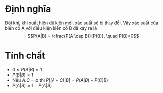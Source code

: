 # Định nghĩa
Đôi khi, khi xuất hiện dữ kiện mới, xác suất sẽ bị thay đổi. Vậy xác suất của biến cố A với điều kiện biến cố B đã xảy ra là 
$$P(A|B) = \dfrac{P(A \cap B)}{P(B)}, \quad P(B)>0$$
# Tính chất
- $0 \leq P(A|B) \leq 1$
- $P(B|B) = 1$
- Nếu $A.C = \emptyset$ thì $P[(A+C)|B] = P(A|B) + P(C|B)$
- $P(\bar{A}|B) = 1 - P(A|B)$